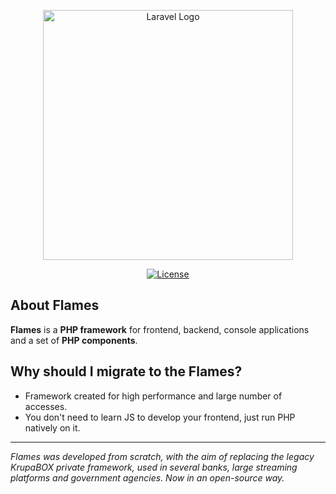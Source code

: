<p align="center"><a href="https://laravel.com" target="_blank"><img src="https://i.postimg.cc/4yDHVvC7/flames.png" width="400" alt="Laravel Logo"></a></p>

<p align="center">
<a href="https://packagist.org/packages/laravel/framework"><img src="https://img.shields.io/packagist/l/laravel/framework" alt="License"></a>
</p>

## About Flames

**Flames** is a **PHP framework** for frontend, backend, console applications and a set
of **PHP components**.

Why should I migrate to the Flames?
------------

* Framework created for high performance and large number of accesses.
* You don't need to learn JS to develop your frontend, just run PHP natively on it.

----
*Flames was developed from scratch, with the aim of replacing the legacy KrupaBOX private framework, used in several banks, large streaming platforms and government agencies. Now in an open-source way.*
